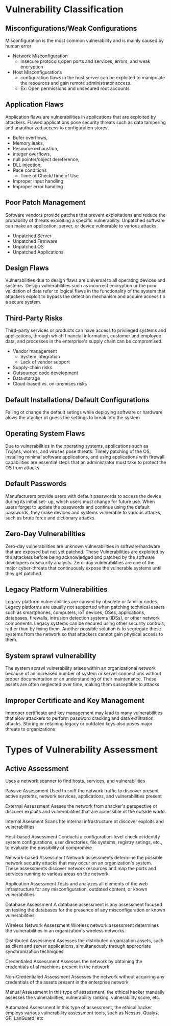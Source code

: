 
# Vulnerability Classification
## Misconfigurations/Weak Configurations
Misconfiguration is the most common vulnerability and is mainly caused by human error

- Network Misconfiguration
	- Insecure protocols,open ports and services, errors, and weak encryption
- Host Misconfigurations
	- configuration flaws in the host server can be exploited to manipulate the resources and gain remote administrator access.
	- Ex: Open permissions and unsecured root accounts

## Application Flaws
Application flaws are vulnerabilities in applications that are exploited by attackers. Flawed applications pose security threats such as data tampering and unauthorized access to configuration stores.

- Bufer overflows, 
- Memory leaks,
- Resource exhaustion,
- integer overflows, 
- null pointer/object dereference,
- DLL injection, 
- Race conditions
	- Time of Check/Time of Use
- Improper input handling 
- Improper error handling

## Poor Patch Management
Software vendors provide patches that prevent exploitations and reduce the probability of threats exploiting a specific vulnerability. Unpatched software can make an application, server, or device vulnerable to various attacks.

- Unpatched Server
- Unpatched Firmware
- Unpatched OS
- Unpatched Applications

## Design Flaws
Vulnerabilities due to design flaws are universal to all operating devices and systems. Design vulnerabilities such as incorrect encryption or the poor validation of data refer to logical flaws in the functionality of the system that attackers exploit to bypass the detection mechanism and acquire access t o a secure system.
## Third-Party Risks
Third-party services or products can have access to privileged systems and applications, through which financial information, customer and employee data, and processes in the enterprise's supply chain can
be compromised. 
- Vendor management
	- System integration
	- Lack of vendor support
- Supply-chain risks
- Outsourced code development
- Data storage
- Cloud-based vs. on-premises risks

## Default Installations/ Default Configurations
Failing ot change the default setings while deploying software or hardware alows the atacker ot guess the settings to break into the system

## Operating System Flaws
Due to vulnerabilities in the operating systems, applications such as Trojans, worms, and viruses pose threats. Timely patching of the OS, installing minimal software applications, and using applications with firewall capabilities are essential steps that an administrator must take to protect the OS from attacks.

## Default Passwords
Manufacturers provide users with default passwords to access the device during its initial set- up, which users must change for future use. When users forget to update the passwords and continue using the default passwords, they make devices and systems vulnerable to various attacks, such as brute force and dictionary attacks.

## Zero-Day Vulnerabilities
Zero-day vulnerabilities are unknown vulnerabilities in software/hardware that are exposed but not yet patched. These Vulnerabilities are exploited by the attackers before being acknowledged and patched by the software developers or security analysts. Zero-day vulnerabilities are one of the major cyber-threats that continuously expose the vulnerable systems until they get patched.

## Legacy Platform Vulnerabilities
Legacy platform vulnerabilities are caused by obsolete or familiar codes. Legacy platforms are usually not supported when patching technical assets such as smartphones, computers, loT devices, OSes, applications, databases, firewalls, intrusion detection systems (IDSs), or other network components. Legacy systems can be secured using other security controls, rather than by fixing them. Another possible solution is to segregate these systems from the network so that attackers cannot gain physical access to them.

## System sprawl vulnerability
The system sprawl vulnerability arises within an organizational network because of an increased number of system or server connections without proper documentation or an understanding of their maintenance. These assets are often neglected over time, making them susceptible to attacks

## Improper Certificate and Key Management
Improper certificate and key management may lead to many vulnerabilities that alow attackers to perform password cracking and data exfiltration attacks. Storing or retaining legacy or outdated keys also poses major threats to organizations

# Types of Vulnerability Assessment

## Active Assessment
Uses a network scanner to find hosts, services, and vulnerabilities

Passive Assessment
Used to sniff the network traffic to discover present active systems, network services, applications, and vulnerabilities present

External Assessment
Aseses the network from ahacker's perspective ot discover exploits and vulnerabilities that are accessible ot the outside world.

Internal Asesment
Scans hte internal infrastructure ot discover exploits and vulnerabilities

Host-based Assessment
Conducts a configuration-level check ot identify
system configurations, user directories, file systems, registry setings, etc., to evaluate the possibility of compromise

Network-based Assessment
Network assessments determine the possible network security attacks that may occur on an organization's system. These assessments discover network resources and map the ports and services running to various areas on the network.

Application Assessment
Tests and analyzes all elements of the web infrastructure for any misconfiguration, outdated content, or known vulnerabilities

Database Assessment
A database assessment is any assessment focused on testing the databases for the presence of any misconfiguration or known
vulnerabilities

Wireless Network Assessment
Wireless network assessment determines the vulnerabilities in an organization's wireless networks.

Distributed Assessment
Assesses the distributed organization assets, such as client and server applications, simultaneously through
appropriate synchronization techniques

Credentialed Assessment
Assesses the network by obtaining the credentials of al machines present in the network

Non-Credentialed Assessment
Assesses the network without acquiring any credentials of the assets present in the enterprise network

Manual Assessment
In this type of assessment, the ethical hacker manually assesses the vulnerabilities, vulnerability ranking, vulnerability score, etc.

Automated Assessment
In this type of assessment, the ethical hacker employs various vulnerability assessment tools, such as Nessus, Qualys, GFI LanGuard, etc